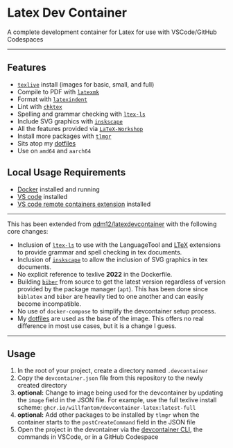 # Latex Dev Container

A complete development container for Latex for use with VSCode/GitHub Codespaces

---

## Features

 - [`texlive`](https://tug.org/texlive/) install (images for basic, small, and full)
 - Compile to PDF with [`latexmk`](https://mg.readthedocs.io/latexmk.html)
 - Format with [`latexindent`](https://latexindentpl.readthedocs.io/en/latest/)
 - Lint with [`chktex`](https://www.nongnu.org/chktex/)
 - Spelling and grammar checking with [`ltex-ls`](https://github.com/valentjn/ltex-ls)
 - Include SVG graphics with [`inskscape`](https://inkscape.org)
 - All the features provided via [`LaTeX-Workshop`](https://marketplace.visualstudio.com/items?itemName=James-Yu.latex-workshop)
 - Install more packages with [`tlmgr`](https://www.tug.org/texlive/tlmgr.html)
 - Sits atop my [dotfiles](https://github.com/willfantom/.files)
 - Use on `amd64` and `aarch64`

## Local Usage Requirements

- [Docker](https://www.docker.com/products/docker-desktop) installed and running
- [VS code](https://code.visualstudio.com/download) installed
- [VS code remote containers extension](https://marketplace.visualstudio.com/items?itemName=ms-vscode-remote.remote-containers) installed

---

This has been extended from [qdm12/latexdevcontainer](https://github.com/qdm12/latexdevcontainer) with the following core changes:

 - Inclusion of [`ltex-ls`](https://github.com/valentjn/ltex-ls) to use with the LanguageTool and [LTeX](https://marketplace.visualstudio.com/items?itemName=valentjn.vscode-ltex) extensions to provide grammar and spell checking in tex documents.
 - Inclusion of [`inskscape`](https://inkscape.org) to allow the inclusion of SVG graphics in tex documents.
 - No explicit reference to texlive **2022** in the Dockerfile.
 - Building [`biber`](https://github.com/plk/biber) from source to get the latest version regardless of version provided by the package manager (`apt`). This has been done since `biblatex` and `biber` are heavily tied to one another and can easily become incompatible.
 - No use of `docker-compose` to simplify the devcontainer setup process.
 - My [dotfiles](https://github.com/willfantom/.files) are used as the base of the image. This offers no real difference in most use cases, but it is a change I guess.

--- 

## Usage

 1. In the root of your project, create a directory named `.devcontainer`
 2. Copy the `devcontainer.json` file from this repository to the newly created directory
 3. **optional:** Change to image being used for the devcontainer by updating the `image` field in the JSON file. For example, use the full texlive install scheme: `ghcr.io/willfantom/devcontainer-latex:latest-full`
 4. **optional:** Add other packages to be installed by `tlmgr` when the container starts to the `postCreateCommand` field in the JSON file
 5. Open the project in the devontainer via the [devcontainer CLI](https://github.com/devcontainers/cli), the commands in VSCode, or in a GitHub Codespace

